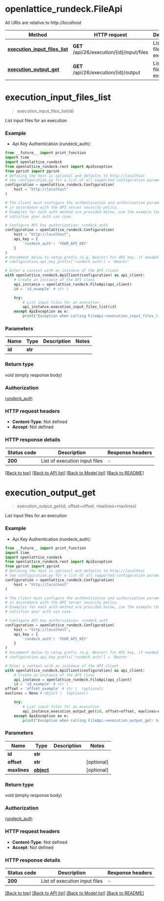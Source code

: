 # openlattice_rundeck.FileApi

All URIs are relative to *http://localhost*

Method | HTTP request | Description
------------- | ------------- | -------------
[**execution_input_files_list**](FileApi.md#execution_input_files_list) | **GET** /api/26/execution/{id}/input/files | List input files for an execution
[**execution_output_get**](FileApi.md#execution_output_get) | **GET** /api/26/execution/{id}/output | List input files for an execution


# **execution_input_files_list**
> execution_input_files_list(id)

List input files for an execution

### Example

* Api Key Authentication (rundeck_auth):
```python
from __future__ import print_function
import time
import openlattice_rundeck
from openlattice_rundeck.rest import ApiException
from pprint import pprint
# Defining the host is optional and defaults to http://localhost
# See configuration.py for a list of all supported configuration parameters.
configuration = openlattice_rundeck.Configuration(
    host = "http://localhost"
)

# The client must configure the authentication and authorization parameters
# in accordance with the API server security policy.
# Examples for each auth method are provided below, use the example that
# satisfies your auth use case.

# Configure API key authorization: rundeck_auth
configuration = openlattice_rundeck.Configuration(
    host = "http://localhost",
    api_key = {
        'rundeck_auth': 'YOUR_API_KEY'
    }
)
# Uncomment below to setup prefix (e.g. Bearer) for API key, if needed
# configuration.api_key_prefix['rundeck_auth'] = 'Bearer'

# Enter a context with an instance of the API client
with openlattice_rundeck.ApiClient(configuration) as api_client:
    # Create an instance of the API class
    api_instance = openlattice_rundeck.FileApi(api_client)
    id = 'id_example' # str | 

    try:
        # List input files for an execution
        api_instance.execution_input_files_list(id)
    except ApiException as e:
        print("Exception when calling FileApi->execution_input_files_list: %s\n" % e)
```

### Parameters

Name | Type | Description  | Notes
------------- | ------------- | ------------- | -------------
 **id** | **str**|  | 

### Return type

void (empty response body)

### Authorization

[rundeck_auth](../README.md#rundeck_auth)

### HTTP request headers

 - **Content-Type**: Not defined
 - **Accept**: Not defined

### HTTP response details
| Status code | Description | Response headers |
|-------------|-------------|------------------|
**200** | List of execution input files |  -  |

[[Back to top]](#) [[Back to API list]](../README.md#documentation-for-api-endpoints) [[Back to Model list]](../README.md#documentation-for-models) [[Back to README]](../README.md)

# **execution_output_get**
> execution_output_get(id, offset=offset, maxlines=maxlines)

List input files for an execution

### Example

* Api Key Authentication (rundeck_auth):
```python
from __future__ import print_function
import time
import openlattice_rundeck
from openlattice_rundeck.rest import ApiException
from pprint import pprint
# Defining the host is optional and defaults to http://localhost
# See configuration.py for a list of all supported configuration parameters.
configuration = openlattice_rundeck.Configuration(
    host = "http://localhost"
)

# The client must configure the authentication and authorization parameters
# in accordance with the API server security policy.
# Examples for each auth method are provided below, use the example that
# satisfies your auth use case.

# Configure API key authorization: rundeck_auth
configuration = openlattice_rundeck.Configuration(
    host = "http://localhost",
    api_key = {
        'rundeck_auth': 'YOUR_API_KEY'
    }
)
# Uncomment below to setup prefix (e.g. Bearer) for API key, if needed
# configuration.api_key_prefix['rundeck_auth'] = 'Bearer'

# Enter a context with an instance of the API client
with openlattice_rundeck.ApiClient(configuration) as api_client:
    # Create an instance of the API class
    api_instance = openlattice_rundeck.FileApi(api_client)
    id = 'id_example' # str | 
offset = 'offset_example' # str |  (optional)
maxlines = None # object |  (optional)

    try:
        # List input files for an execution
        api_instance.execution_output_get(id, offset=offset, maxlines=maxlines)
    except ApiException as e:
        print("Exception when calling FileApi->execution_output_get: %s\n" % e)
```

### Parameters

Name | Type | Description  | Notes
------------- | ------------- | ------------- | -------------
 **id** | **str**|  | 
 **offset** | **str**|  | [optional] 
 **maxlines** | [**object**](.md)|  | [optional] 

### Return type

void (empty response body)

### Authorization

[rundeck_auth](../README.md#rundeck_auth)

### HTTP request headers

 - **Content-Type**: Not defined
 - **Accept**: Not defined

### HTTP response details
| Status code | Description | Response headers |
|-------------|-------------|------------------|
**200** | List of execution input files |  -  |

[[Back to top]](#) [[Back to API list]](../README.md#documentation-for-api-endpoints) [[Back to Model list]](../README.md#documentation-for-models) [[Back to README]](../README.md)

